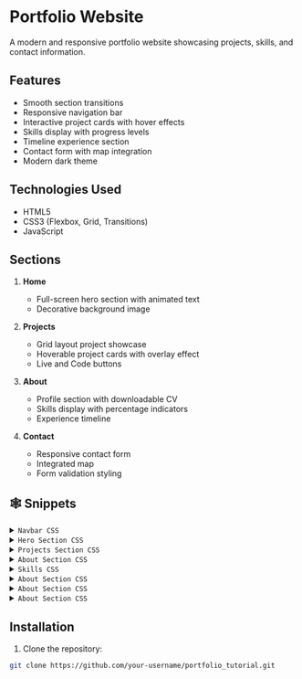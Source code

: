 # Portfolio Website

A modern and responsive portfolio website showcasing projects, skills, and contact information.

## Features

- Smooth section transitions
- Responsive navigation bar
- Interactive project cards with hover effects
- Skills display with progress levels
- Timeline experience section
- Contact form with map integration
- Modern dark theme

## Technologies Used

- HTML5
- CSS3 (Flexbox, Grid, Transitions)
- JavaScript

## Sections

1. **Home**

   - Full-screen hero section with animated text
   - Decorative background image

2. **Projects**

   - Grid layout project showcase
   - Hoverable project cards with overlay effect
   - Live and Code buttons

3. **About**

   - Profile section with downloadable CV
   - Skills display with percentage indicators
   - Experience timeline

4. **Contact**
   - Responsive contact form
   - Integrated map
   - Form validation styling

## <a name="snippets">🕸️ Snippets</a>

<details>
<summary><code>Navbar CSS</code></summary>

```
.navbar{
    width: 100%;
    position: fixed;
    top: 0;
    left: 0;
    display: flex;
    justify-content: center;
    align-items: center;
    z-index: 9;
    background: #1a1a1a;
}

.link-group{
    list-style: none;
    display: flex;
}

.link a{
    color: #fff;
    opacity: 0.5;
    text-decoration: none;
    text-transform: capitalize;
    padding: 10px 30px;
    margin: 0 20px;
    line-height: 80px;
    transition: .5s;
    font-size: 20px;
}

.link a:hover, .link.active a{
    opacity: 1;
}
```

</details>
<details>
<summary><code>Hero Section CSS</code></summary>

```
.home-section{
    width: 100%;
    height: 100vh;
    padding: 0 150px;
    display: flex;
    align-items: center;
    /* position: relative; */
    position: fixed;
    top: 0;
    opacity: 0;
    transition: 1s;
}

.hero-heading{
    color: #fff;
    font-size: 120px;
    font-weight: 300;
}

.home-img{
    position: absolute;
    top: 0;
    right: 0;
    height: 100vh;
    width: 50%;
    object-fit: cover;
    opacity: 0.2;
}

.home-section.active,
.project-section.active,
.about-section.active,
.contact-section.active{
    position: relative;
    opacity: 1;
    z-index: 8;
}
```

</details>
<details>
<summary><code>Projects Section CSS</code></summary>

```
.project-section{
    width: 100%;
    min-height: 100vh;
    padding: 150px 100px 100px;
    position: fixed;
    top: 0;
    transition: 1s;
    opacity: 0;
}

.project-heading{
    font-size: 100px;
    background: #252525;
    text-transform: capitalize;
    text-align: center;
    margin-bottom: 50px;
    color: #514f4f;
    background-clip: text;
    -webkit-background-clip: text;
    -webkit-text-stroke: 8px transparent;
}

.project-container{
    display: grid;
    grid-template-columns: repeat(2, 1fr);
    grid-gap: 100px;
}

.project-card{
    height: 400px;
    position: relative;
}

.project-img{
    width: 100%;
    height: 100%;
    position: absolute;
    top: 0;
    left: 0;
    object-fit: cover;
    transition: .5s;
}

.project-content{
    position: relative;
    padding: 40px;
    color: #fff;
    transition: .5s;
    opacity: 0;
}

.project-title{
    font-size: 50px;
    text-transform: capitalize;
    text-align: center;
    font-weight: 300;
}

.project-info{
    margin: 40px;
    font-size: 20px;
    line-height: 30px;
    text-align: center;
}

.project-btn-grp{
    display: grid;
    grid-template-columns: repeat(2, 1fr);
    grid-gap: 20px;
}

.project-btn{
    height: 40px;
    text-transform: capitalize;
    font-size: 18px;
    border: none;
    background: #000;
    color: #fff;
    cursor: pointer;
}

.project-btn.live{
    background: none;
    border: 2px solid #fff;
}

.project-card:hover .project-img{
    filter: blur(20px);
}

.project-card:hover .project-content{
    opacity: 1;
}
```

</details>
<details>
<summary><code>About Section CSS</code></summary>

```
.about-section{
    width: 100%;
    min-height: 100vh;
    padding: 150px 100px 0;
    position: fixed;
    top: 0;
    opacity: 0;
    transition: 1s;
}

.about{
    width: 100%;
    display: grid;
    grid-template-columns: 30% 65%;
    grid-gap: 40px;
}

.about-img-container{
    position: relative;
}

.about-info{
    color: #fff;
    opacity: 0.6;
    font-size: 20px;
    line-height: 40px;
}

.about-img{
    width: 100%;
    height: 100%;
    object-fit: cover;
    border-radius: 20px;
}

.download-cv-btn{
    position: absolute;
    bottom: 20px;
    left: 50%;
    transform: translateX(-50%);
    padding: 10px 20px;
    color: #fff;
    border: none;
    font-size: 16px;
    text-transform: capitalize;
    cursor: pointer;
    transition: .5s;
    background: rgba(0, 0, 0, 0.5);
}

.download-cv-btn:hover{
    background: #000;
}
```

</details>
<details>
<summary><code>Skills CSS</code></summary>
```
```
</details>
<details>
<summary><code>About Section CSS</code></summary>
</details>
<details>
<summary><code>About Section CSS</code></summary>
</details>
<details>
<summary><code>About Section CSS</code></summary>
</details>

## Installation

1. Clone the repository:

```bash
git clone https://github.com/your-username/portfolio_tutorial.git



```
